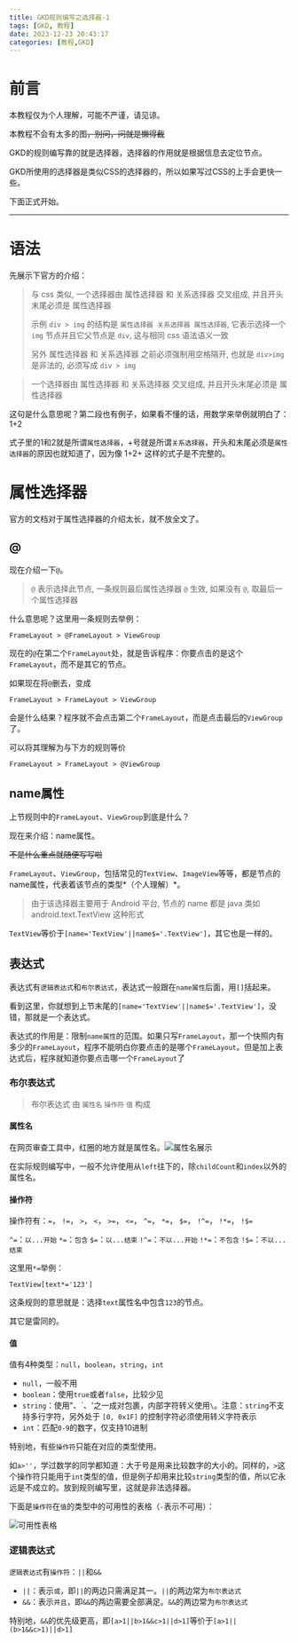 ```yaml
---
title: GKD规则编写之选择器-1
tags: [GKD, 教程]
date: 2023-12-23 20:43:17
categories: [教程,GKD]
---
```


# 前言

本教程仅为个人理解，可能不严谨，请见谅。

本教程不会有太多的图~~，别问，问就是懒得截~~

GKD的规则编写靠的就是选择器，选择器的作用就是根据信息去定位节点。

GKD所使用的选择器是类似CSS的选择器的，所以如果写过CSS的上手会更快一些。

下面正式开始。

------

# 语法

先展示下官方的介绍：

> 与 css 类似, 一个选择器由 属性选择器 和 关系选择器 交叉组成, 并且开头末尾必须是 属性选择器
>
> 示例 `div > img` 的结构是 `属性选择器 关系选择器 属性选择器`, 它表示选择一个 `img` 节点并且它父节点是 `div`, 这与相同 css 语法语义一致
>
> 另外 属性选择器 和 关系选择器 之前必须强制用空格隔开, 也就是 `div>img` 是非法的, 必须写成 `div > img`

> 一个选择器由 属性选择器 和 关系选择器 交叉组成, 并且开头末尾必须是 属性选择器

这句是什么意思呢？第二段也有例子，如果看不懂的话，用数学来举例就明白了：1+2

式子里的1和2就是所谓`属性选择器`，+号就是所谓`关系选择器`，开头和末尾必须是`属性选择器`的原因也就知道了，因为像 1+2+ 这样的式子是不完整的。

# 属性选择器

官方的文档对于属性选择器的介绍太长，就不放全文了。

## @

现在介绍一下`@`。

> `@` 表示选择此节点, 一条规则最后属性选择器 `@` 生效, 如果没有 `@`, 取最后一个属性选择器

什么意思呢？这里用一条规则去举例：

```
FrameLayout > @FrameLayout > ViewGroup
```

现在的`@`在第二个`FrameLayout`处，就是告诉程序：你要点击的是这个`FrameLayout`，而不是其它的节点。

如果现在将`@`删去，变成

```
FrameLayout > FrameLayout > ViewGroup
```

会是什么结果？程序就不会点击第二个`FrameLayout`，而是点击最后的`ViewGroup`了。

可以将其理解为与下方的规则等价

```
FrameLayout > FrameLayout > @ViewGroup
```

## name属性

上节规则中的`FrameLayout`、`ViewGroup`到底是什么？

现在来介绍：name属性。

~~不是什么重点就随便写写啦~~

`FrameLayout`、`ViewGroup`，包括常见的`TextView`、`ImageView`等等，都是节点的name属性，代表着该节点的类型*（个人理解）*。

> 由于该选择器主要用于 Android 平台, 节点的 name 都是 java 类如 android.text.TextView 这种形式

`TextView`等价于``[name='TextView'||name$='.TextView']``，其它也是一样的。

## 表达式

表达式有`逻辑表达式`和`布尔表达式`，表达式一般跟在`name属性`后面，用`[]`括起来。

看到这里，你就想到上节末尾的`[name='TextView'||name$='.TextView']`，没错，那就是一个表达式。

表达式的作用是：限制`name属性`的范围。如果只写`FrameLayout`，那一个快照内有多少的`FrameLayout`，程序不能明白你要点击的是哪个`FrameLayout`。但是加上表达式后，程序就知道你要点击哪一个`FrameLayout`了

### 布尔表达式

> 布尔表达式 由 `属性名` `操作符` `值` 构成

#### 属性名

在网页审查工具中，红圈的地方就是属性名。![属性名展示](https://cdn.jsdelivr.net/gh/adproqwq/AdproImageHostingService@main/GKD教程-1.6gdio2c65tg0.png)

在实际规则编写中，一般不允许使用从`left`往下的，除`childCount`和`index`以外的属性名。

#### 操作符

操作符有：`=`， `!=`， `>`， `<`， `>=`， `<=`， `^=`， `*=`， `$=`， `!^=`， `!*=`， `!$=`

`^=`：`以...开始`
`*=`：`包含`
`$=`：`以...结束`
`!^=`：`不以...开始`
`!*=`：`不包含`
`!$=`：`不以...结束`

这里用`*=`举例：

```
TextView[text*='123']
```

这条规则的意思就是：选择`text`属性名中包含`123`的节点。

其它是雷同的。

#### 值

值有4种类型：`null`，`boolean`，`string`，`int`

- `null`，一般不用
- `boolean`：使用`true`或者`false`，比较少见
- `string`：使用"、\`、'之一成对包裹，内部字符转义使用`\`。注意：`string`不支持多行字符，另外处于 `[0, 0x1F]` 的控制字符必须使用转义字符表示
- `int`：匹配`0-9`的数字，仅支持10进制

特别地，有些`操作符`只能在对应的类型使用。

如`a>''`，学过数学的同学都知道：大于号是用来比较数字的大小的。同样的，`>`这个操作符只能用于`int`类型的值，但是例子却用来比较`string`类型的值，所以它永远是不成立的。放到规则编写里，这就是非法选择器。

下面是`操作符`在`值`的类型中的可用性的表格（`-`表示不可用）：

![可用性表格](https://cdn.jsdelivr.net/gh/adproqwq/AdproImageHostingService@main/GKD教程-2.5n9v0l4toxk0.png)

### 逻辑表达式

`逻辑表达式`有`操作符`：`||`和`&&`

- `||`：表示`或`，即`||`的两边只需满足其一。`||`的两边常为`布尔表达式`
- `&&`：表示`并且`，即`&&`的两边需要全部满足。`&&`的两边常为`布尔表达式`

特别地，`&&`的优先级更高，即`[a>1||b>1&&c>1||d>1]`等价于`[a>1||(b>1&&c>1)||d>1]`
